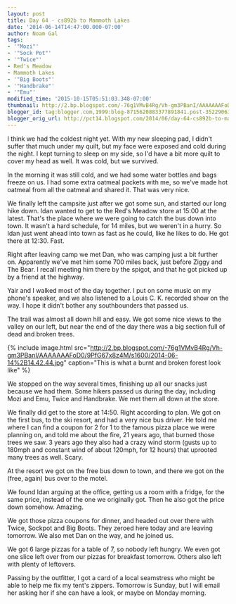 ```yaml
---
layout: post
title: Day 64 - cs892b to Mammoth Lakes
date: '2014-06-14T14:47:00.000-07:00'
author: Noam Gal
tags:
- '"Mozi"'
- '"Sock Pot"'
- '"Twice"'
- Red's Meadow
- Mammoth Lakes
- '"Big Boots"'
- '"Handbrake"'
- '"Emu"'
modified_time: '2015-10-15T05:51:03.348-07:00'
thumbnail: http://2.bp.blogspot.com/-76g1VMvB4Rg/Vh-gm3PBanI/AAAAAAAFoD0/9PfG67x8z4M/s72-c/2014-06-14%2B14.42.44.jpg
blogger_id: tag:blogger.com,1999:blog-8715620883377891841.post-3522906336986235972
blogger_orig_url: http://pct14.blogspot.com/2014/06/day-64-cs892b-to-mammoth-lakes.html
---
```

I think we had the coldest night yet. With my new sleeping pad, I didn't suffer that much under my quilt, but my face were exposed and cold during the night. I kept turning to sleep on my side, so I'd have a bit more quilt to cover my head as well. It was cold, but we survived.

In the morning it was still cold, and we had some water bottles and bags freeze on us. I had some extra oatmeal packets with me, so we've made hot oatmeal from all the oatmeal and shared it. That was very nice.

We finally left the campsite just after we got some sun, and started our long hike down. Idan wanted to get to the Red's Meadow store at 15:00 at the latest. That's the place where we were going to catch the bus down into town. It wasn't a hard schedule, for 14 miles, but we weren't in a hurry. So Idan just went ahead into town as fast as he could, like he likes to do. He got there at 12:30. Fast.

Right after leaving camp we met Dan, who was camping just a bit further on. Apparently we've met him some 700 miles back, just before Ziggy and The Bear. I recall meeting him there by the spigot, and that he got picked up by a friend at the highway.

Yair and I walked most of the day together. I put on some music on my phone's speaker, and we also listened to a Louis C. K. recorded show on the way. I hope it didn't bother any southbounders that passed us.

The trail was almost all down hill and easy. We got some nice views to the valley on our left, but near the end of the day there was a big section full of dead and broken trees.

{% include image.html src="http://2.bp.blogspot.com/-76g1VMvB4Rg/Vh-gm3PBanI/AAAAAAAFoD0/9PfG67x8z4M/s1600/2014-06-14%2B14.42.44.jpg" caption="This is what a burnt and broken forest look like" %}

We stopped on the way several times, finishing up all our snacks just because we had them. Some hikers passed us during the day, including Mozi and Emu, Twice and Handbrake. We met them all down at the store.

We finally did get to the store at 14:50. Right according to plan. We got on the first bus, to the ski resort, and had a very nice bus driver. He told me where I can find a coupon for 2 for 1 to the famous pizza place we were planning on, and told me about the fire, 21 years ago, that burned those trees we saw. 3 years ago they also had a crazy wind storm (gusts up to 180mph and constant wind of about 120mph, for 12 hours) that uprooted many trees as well. Scary.

At the resort we got on the free bus down to town, and there we got on the (free, again) bus over to the motel.

We found Idan arguing at the office, getting us a room with a fridge, for the same price, instead of the one we originally got. Then he also got the price down somehow. Amazing.

We got those pizza coupons for dinner, and headed out over there with Twice, Sockpot and Big Boots. They zeroed here today and are leaving tomorrow. We also met Dan on the way, and he joined us.

We got 6 large pizzas for a table of 7, so nobody left hungry. We even got one slice left over from our pizzas for breakfast tomorrow. Others also left with plenty of leftovers.

Passing by the outfitter, I got a card of a local seamstress who might be able to help me fix my tent's zippers. Tomorrow is Sunday, but I will email her asking her if she can have a look, or maybe on Monday morning.
